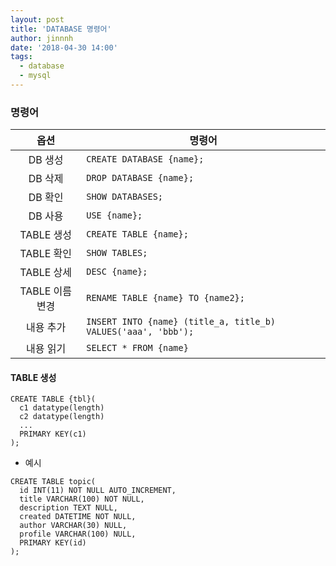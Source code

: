 ```yaml
---
layout: post
title: 'DATABASE 명령어'
author: jinnnh
date: '2018-04-30 14:00'
tags:
  - database
  - mysql
---
```


### 명령어

|    옵션         |          명령어          |
|:--------------:|-------------------------|
| DB 생성         | `CREATE DATABASE {name};` |
| DB 삭제         | `DROP DATABASE {name};` |
| DB 확인         | `SHOW DATABASES;` |
| DB 사용         | `USE {name};` |
| TABLE 생성      | `CREATE TABLE {name};` |
| TABLE 확인      | `SHOW TABLES;` |
| TABLE 상세      | `DESC {name};` |
| TABLE 이름 변경 | `RENAME TABLE {name} TO {name2};` |
| 내용 추가       | `INSERT INTO {name} (title_a, title_b) VALUES('aaa', 'bbb');` |
| 내용 읽기       | `SELECT * FROM {name}` |

#### TABLE 생성

```
CREATE TABLE {tbl}(
  c1 datatype(length)
  c2 datatype(length)
  ...
  PRIMARY KEY(c1)
);
```

- 예시

```
CREATE TABLE topic(
  id INT(11) NOT NULL AUTO_INCREMENT,
  title VARCHAR(100) NOT NULL,
  description TEXT NULL,
  created DATETIME NOT NULL,
  author VARCHAR(30) NULL,
  profile VARCHAR(100) NULL,
  PRIMARY KEY(id)
);
```
